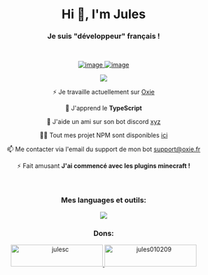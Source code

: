 <h1 align="center">Hi 👋, I'm Jules</h1>
<h3 align="center">Je suis "développeur" français !</h3>
<br>

<p align="center">
  <a href="https://github.com/Jules010209">
    <img alt="image" src="https://github-readme-stats.vercel.app/api?username=Jules010209&show_icons=true&count_private=true&theme=react&hide_border=true&bg_color=0D1117" />
  </a>
  <a href="https://github.com/Jules010209">
    <img alt="image" src="https://github-readme-stats.vercel.app/api/top-langs/?username=Jules010209&langs_count=8&count_private=true&layout=compact&theme=react&hide_border=true&bg_color=0D1117"/>
  </a>
</p>

<p align="center"><img src="https://github-readme-streak-stats.herokuapp.com/?user=jules010209&theme=react&hide_border=true&bg_color=0D1117"></p>

<div align="center">
  <p>⚡ Je travaille actuellement sur <a href="https://www.oxie.fr/">Oxie</a><p>
  
  <p>🌱 J'apprend le <b>TypeScript</b></p>
  
  <p>🤝 J'aide un ami sur son bot discord <a href="https://discord.gg/tQmCtvBgfM">xyz</a></p>

  <p>👨‍💻 Tout mes projet NPM sont disponibles <a href="https://www.npmjs.com/~jules010209">ici</a></p>

  <p>📫 Me contacter via l'email du support de mon bot <a href="mailto:support@oxie.fr">support@oxie.fr<a/></p>

   <p>⚡ Fait amusant <b>J'ai commencé avec les plugins minecraft !</b></p>
</div><br>

<h3 align="center">Mes languages et outils:</h3>

<p align="center">
  <a href="https://skillicons.dev">
    <img src="https://skillicons.dev/icons?i=blender,vscode,visualstudio,unity,unreal,git,kubernetes,docker,ts,nodejs,sequelize,sass,react,nestjs,discord,electron,github,gitlab&perline=6" />
  </a>
</p>

<h3 align="center">Dons:</h3>
<div align="center">
  <p>
    <a href="https://www.buymeacoffee.com/julesc">
      <img src="https://cdn.buymeacoffee.com/buttons/v2/default-yellow.png" height="50" width="210" alt="julesc" /></a><a href="https://ko-fi.com/jules010209">
    <img src="https://cdn.ko-fi.com/cdn/kofi3.png?v=3" height="50" width="210" alt="jules010209" />
    </a>
  </p>
</div>
